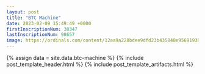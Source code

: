 ```yaml
---
layout: post
title: "BTC Machine"
date: 2023-02-09 15:49:49 +0000
firstInscriptionNum: 38347
lastInscriptionNum: 98657
image: https://ordinals.com/content/12aa9a228bdee9dfd23b435848e9569193911373e5083400010d943c92b6b78fi0
---
```

{% assign data = site.data.btc-machine %}
{% include post_template_header.html %}
{% include post_template_artifacts.html %}